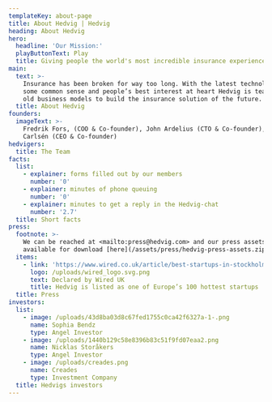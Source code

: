 ```yaml
---
templateKey: about-page
title: About Hedvig | Hedvig
heading: About Hedvig
hero:
  headline: 'Our Mission:'
  playButtonText: Play
  title: Giving people the world's most incredible insurance experience
main:
  text: >-
    Insurance has been broken for way too long. With the latest technologies,
    some common sense and people’s best interest at heart Hedvig is tearing up
    old business models to build the insurance solution of the future.
  title: About Hedvig
founders:
  imageText: >-
    Fredrik Fors, (COO & Co-founder), John Ardelius (CTO & Co-founder), Lucas
    Carlsén (CEO & Co-founder)
hedvigers:
  title: The Team
facts:
  list:
    - explainer: forms filled out by our members
      number: '0'
    - explainer: minutes of phone queuing
      number: '0'
    - explainer: minutes to get a reply in the Hedvig-chat
      number: '2.7'
  title: Short facts
press:
  footnote: >-
    We can be reached at <mailto:press@hedvig.com> and our press assets are
    available for download [here](/assets/press/hedvig-press-assets.zip).
  items:
    - link: 'https://www.wired.co.uk/article/best-startups-in-stockholm-2018'
      logo: /uploads/wired_logo.svg.png
      text: Declared by Wired UK
      title: Hedvig is listed as one of Europe’s 100 hottest startups
  title: Press
investors:
  list:
    - image: /uploads/43d8ba03d8c67fed1755c0ca42f6327a-1-.png
      name: Sophia Bendz
      type: Angel Investor
    - image: /uploads/1440b129c58e8396b83c51f9fd07eaa2.png
      name: Nicklas Storåkers
      type: Angel Investor
    - image: /uploads/creades.png
      name: Creades
      type: Investment Company
  title: Hedvigs investors
---
```


